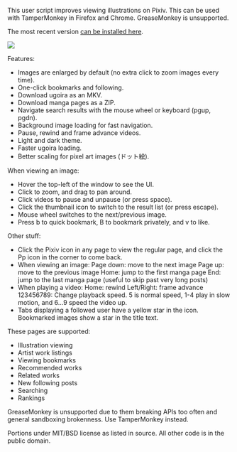 This user script improves viewing illustrations on Pixiv.  This can be used
with TamperMonkey in Firefox and Chrome.  GreaseMonkey is unsupported.

The most recent version [can be installed here](https://s3.amazonaws.com/ppixiv/ppixiv.user.js).

![](https://s3.amazonaws.com/ppixiv/screenshot.png)

Features:

- Images are enlarged by default (no extra click to zoom images every time).
- One-click bookmarks and following.
- Download ugoira as an MKV.
- Download manga pages as a ZIP.
- Navigate search results with the mouse wheel or keyboard (pgup, pgdn).
- Background image loading for fast navigation.
- Pause, rewind and frame advance videos.
- Light and dark theme.
- Faster ugoira loading.
- Better scaling for pixel art images (ドット絵).

When viewing an image:

- Hover the top-left of the window to see the UI.
- Click to zoom, and drag to pan around.
- Click videos to pause and unpause (or press space).
- Click the thumbnail icon to switch to the result list (or press escape).
- Mouse wheel switches to the next/previous image.
- Press b to quick bookmark, B to bookmark privately, and v to like.

Other stuff:

- Click the Pixiv icon in any page to view the regular page, and click the Pp icon in the
  corner to come back.
- When viewing an image:
  Page down: move to the next image
  Page up: move to the previous image
  Home: jump to the first manga page
  End: jump to the last manga page (useful to skip past very long posts)
- When playing a video:
  Home: rewind
  Left/Right: frame advance
  123456789: Change playback speed.  5 is normal speed, 1-4 play in slow motion, and 6...9 speed the
  video up.
- Tabs displaying a followed user have a yellow star in the icon.  Bookmarked images
  show a star in the title text.

These pages are supported:

- Illustration viewing
- Artist work listings
- Viewing bookmarks
- Recommended works
- Related works
- New following posts
- Searching
- Rankings

GreaseMonkey is unsupported due to them breaking APIs too often and general
sandboxing brokenness.  Use TamperMonkey instead.

Portions under MIT/BSD license as listed in source.  All other code is in the
public domain.

